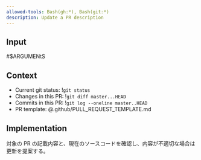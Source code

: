 ```yaml
---
allowed-tools: Bash(gh:*), Bash(git:*)
description: Update a PR description
---
```


## Input 

#$ARGUMENtS

## Context

- Current git status: !`git status`
- Changes in this PR: !`git diff master...HEAD`
- Commits in this PR: !`git log --oneline master..HEAD`
- PR template: @.github/PULL_REQUEST_TEMPLATE.md

## Implementation

対象の PR の記載内容と、現在のソースコードを確認し、内容が不適切な場合は更新を提案する。
